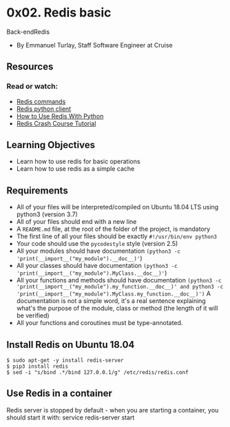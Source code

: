 # 0x02. Redis basic
Back-endRedis

+ By Emmanuel Turlay, Staff Software Engineer at Cruise

## Resources
### Read or watch:

+ [Redis commands](https://redis.io/commands/)
+ [Redis python client](https://redis-py.readthedocs.io/en/stable/)
+ [How to Use Redis With Python](https://realpython.com/python-redis/)
+ [Redis Crash Course Tutorial](https://www.youtube.com/watch?v=Hbt56gFj998)
## Learning Objectives
+ Learn how to use redis for basic operations
+ Learn how to use redis as a simple cache
## Requirements
+ All of your files will be interpreted/compiled on Ubuntu 18.04 LTS using python3 (version 3.7)
+ All of your files should end with a new line
+ A `README.md` file, at the root of the folder of the project, is mandatory
+ The first line of all your files should be exactly `#!/usr/bin/env python3`
+ Your code should use the `pycodestyle` style (version 2.5)
+ All your modules should have documentation `(python3 -c 'print(__import__("my_module").__doc__)'`)
+ All your classes should have documentation `(python3 -c 'print(__import__("my_module").MyClass.__doc__)'`)
+ All your functions and methods should have documentation `(python3 -c 'print(__import__("my_module").my_function.__doc__)' and python3 -c 'print(__import__("my_module").MyClass.my_function.__doc__)')`
A documentation is not a simple word, it's a real sentence explaining what's the purpose of the module, class or method (the length of it will be verified)
+ All your functions and coroutines must be type-annotated.
## Install Redis on Ubuntu 18.04
```
$ sudo apt-get -y install redis-server
$ pip3 install redis
$ sed -i "s/bind .*/bind 127.0.0.1/g" /etc/redis/redis.conf
```
## Use Redis in a container
Redis server is stopped by default - when you are starting a container, you should start it with: service redis-server start
